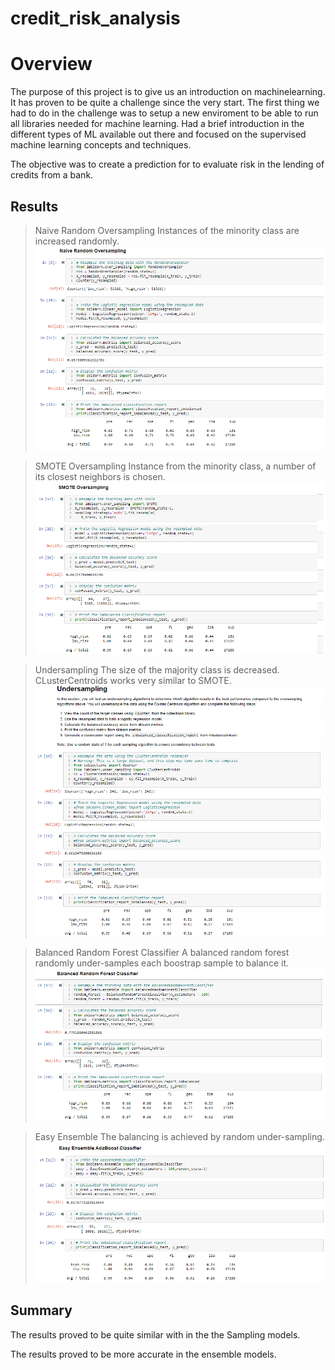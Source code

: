 # credit_risk_analysis

# Overview 

The purpose of this project is to give us an introduction on machinelearning. 
It has proven to be quite a challenge since the very start. 
The first thing we had to do in the challenge was to setup a new enviroment to be able to run all libraries needed for machine learning. 
Had a brief introduction in the different types of ML available out there and focused on the supervised machine learning concepts and techniques. 

The objective was to create a prediction for to evaluate risk in the lending of credits from a bank. 

## Results

>Naive Random Oversampling
Instances of the minority class are increased randomly. 
![Naive](https://github.com/dpiedra86/credit_risk_analysis/blob/main/Resources/Naive_Random_Oversampling.png)

>SMOTE Oversampling
Instance from the minority class, a number of its closest neighbors is chosen. 
![SMOTE](https://github.com/dpiedra86/credit_risk_analysis/blob/main/Resources/Smote_Oversampling.png)

>Undersampling 
The size of the majority class is decreased. CLusterCentroids works very similar to SMOTE. 
![Undersampling](https://github.com/dpiedra86/credit_risk_analysis/blob/main/Resources/Undersampling.png)

>Balanced Random Forest Classifier 
A balanced random forest randomly under-samples each boostrap sample to balance it.
![Undersampling](https://github.com/dpiedra86/credit_risk_analysis/blob/main/Resources/Forest.png)

>Easy Ensemble
The balancing is achieved by random under-sampling.
![Easy](https://github.com/dpiedra86/credit_risk_analysis/blob/main/Resources/Easy.png)

## Summary

The results proved to be quite similar with  in the the Sampling models.

The results proved to be more accurate in the ensemble models. 




